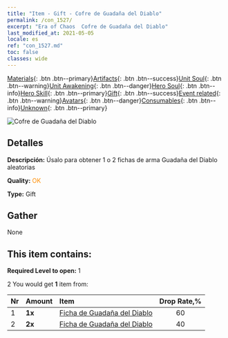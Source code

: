```yaml
---
title: "Item - Gift - Cofre de Guadaña del Diablo"
permalink: /con_1527/
excerpt: "Era of Chaos  Cofre de Guadaña del Diablo"
last_modified_at: 2021-05-05
locale: es
ref: "con_1527.md"
toc: false
classes: wide
---
```

 [Materials](/ItemsES/){: .btn .btn--primary}[Artifacts](/ItemsES/Artifacts/){: .btn .btn--success}[Unit Soul](/ItemsES/UnitSoul/){: .btn .btn--warning}[Unit Awakening](/ItemsES/UnitAwakening/){: .btn .btn--danger}[Hero Soul](/ItemsES/HeroSoul/){: .btn .btn--info}[Hero Skill](/ItemsES/HeroSkill/){: .btn .btn--primary}[Gift](/ItemsES/Gift/){: .btn .btn--success}[Event related](/ItemsES/Events/){: .btn .btn--warning}[Avatars](/ItemsES/Avatars/){: .btn .btn--danger}[Consumables](/ItemsES/Consumables/){: .btn .btn--info}[Unknown](/ItemsES/Unknown/){: .btn .btn--primary}

 ![Cofre de Guadaña del Diablo](/images/t/i_907141.png)

## Detalles
 **Descripción:** Úsalo para obtener 1 o 2 fichas de arma Guadaña del Diablo aleatorias

 **Quality:** <span style="color: #FF8C00">OK</span>

 **Type:** Gift

## Gather

  None

## This item contains:

 **Required Level to open:** 1

 2 You would get **1** item  from:

  | Nr | Amount |     Item    | Drop Rate,% |
  |:---|:-------|:------------|:---------:|
  | 1 |  **1x** | [Ficha de Guadaña del Diablo](/ItemsES/con_984/) | 60 | 
  | 2 |  **2x** | [Ficha de Guadaña del Diablo](/ItemsES/con_984/) | 40 | 
